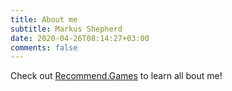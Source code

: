```yaml
---
title: About me
subtitle: Markus Shepherd
date: 2020-04-26T08:14:27+03:00
comments: false
---
```


Check out [Recommend.Games](https://recommend.games/#/about) to learn all bout me!
